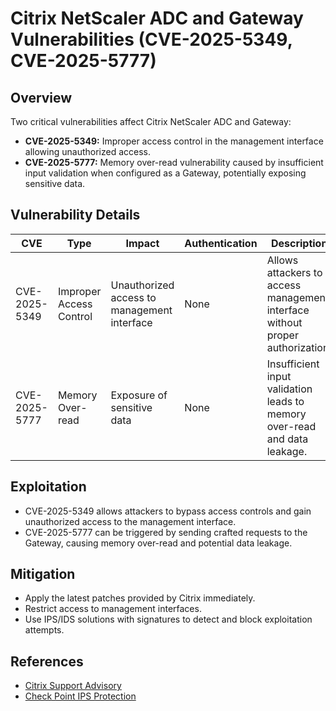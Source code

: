 # Citrix NetScaler ADC and Gateway Vulnerabilities (CVE-2025-5349, CVE-2025-5777)

## Overview

Two critical vulnerabilities affect Citrix NetScaler ADC and Gateway:

- **CVE-2025-5349:** Improper access control in the management interface allowing unauthorized access.
- **CVE-2025-5777:** Memory over-read vulnerability caused by insufficient input validation when configured as a Gateway, potentially exposing sensitive data.

## Vulnerability Details

| CVE           | Type                  | Impact                          | Authentication | Description                                   |
|---------------|-----------------------|--------------------------------|----------------|-----------------------------------------------|
| CVE-2025-5349 | Improper Access Control| Unauthorized access to management interface | None           | Allows attackers to access management interface without proper authorization. |
| CVE-2025-5777 | Memory Over-read      | Exposure of sensitive data     | None           | Insufficient input validation leads to memory over-read and data leakage. |

## Exploitation

- CVE-2025-5349 allows attackers to bypass access controls and gain unauthorized access to the management interface.
- CVE-2025-5777 can be triggered by sending crafted requests to the Gateway, causing memory over-read and potential data leakage.

## Mitigation

- Apply the latest patches provided by Citrix immediately.
- Restrict access to management interfaces.
- Use IPS/IDS solutions with signatures to detect and block exploitation attempts.

## References

- [Citrix Support Advisory](https://support.citrix.com/support-home/kbsearch/article?articleNumber=CTX693420)
- [Check Point IPS Protection](https://research.checkpoint.com/)

